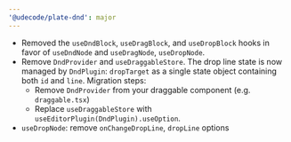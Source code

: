 ```yaml
---
'@udecode/plate-dnd': major
---
```


- Removed the `useDndBlock`, `useDragBlock`, and `useDropBlock` hooks in favor of `useDndNode` and `useDragNode`, `useDropNode`.
- Remove `DndProvider` and `useDraggableStore`. The drop line state is now managed by `DndPlugin`: `dropTarget` as a single state object containing both `id` and `line`. Migration steps:
  - Remove `DndProvider` from your draggable component (e.g. `draggable.tsx`)
  - Replace `useDraggableStore` with `useEditorPlugin(DndPlugin).useOption`.
- `useDropNode`: remove `onChangeDropLine`, `dropLine` options
